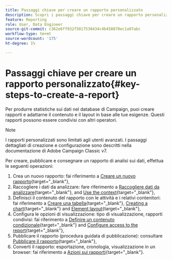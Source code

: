 ```yaml
---
title: Passaggi chiave per creare un rapporto personalizzato
description: Scopri i passaggi chiave per creare un rapporto personalizzato
feature: Reporting
role: User, Data Engineer
source-git-commit: c362e6ff932f5017530434c4b458070ec1a97abc
workflow-type: tm+mt
source-wordcount: '175'
ht-degree: 1%

---
```


# Passaggi chiave per creare un rapporto personalizzato{#key-steps-to-create-a-report}

Per produrre statistiche sui dati nel database di Campaign, puoi creare rapporti e adattarne il contenuto e il layout in base alle tue esigenze. Questi rapporti possono essere condivisi con altri operatori.

>[!NOTE]
>
>I rapporti personalizzati sono limitati agli utenti avanzati. I passaggi dettagliati di creazione e configurazione sono descritti nella documentazione di Adobe Campaign Classic v7.

Per creare, pubblicare e consegnare un rapporto di analisi sui dati, effettua le seguenti operazioni:

1. Crea un nuovo rapporto: fai riferimento a [Creare un nuovo rapporto](https://experienceleague.adobe.com/docs/campaign-classic/using/reporting/creating-new-reports/creating-a-new-report.html?lang=it){target="_blank"},
1. Raccogliere i dati da analizzare: fare riferimento a [Raccogliere dati da analizzare](https://experienceleague.adobe.com/docs/campaign-classic/using/reporting/creating-new-reports/collecting-data-to-analyze.html){target="_blank"}, and [Use the context](https://experienceleague.adobe.com/docs/campaign-classic/using/reporting/creating-new-reports/collecting-data-to-analyze.html){target="_blank"},
1. Definisci il contenuto del rapporto con le attività e i relativi contenitori: fai riferimento a [Creare una tabella](https://experienceleague.adobe.com/docs/campaign-classic/using/reporting/creating-new-reports/creating-a-table.html){target="_blank"}, [Creating a chart](https://experienceleague.adobe.com/docs/campaign-classic/using/reporting/creating-new-reports/creating-a-chart.html?lang=it){target="_blank"} and [Element layout](https://experienceleague.adobe.com/docs/campaign-classic/using/reporting/creating-new-reports/element-layout.html){target="_blank"},
1. Configura le opzioni di visualizzazione: tipo di visualizzazione, rapporti condivisi: fai riferimento a [Definire un contenuto condizionale](https://experienceleague.adobe.com/docs/campaign-classic/using/reporting/creating-new-reports/defining-a-conditional-content.html){target="_blank"} and [Configure access to the report](https://experienceleague.adobe.com/docs/campaign-classic/using/reporting/creating-new-reports/configuring-access-to-the-report.html?lang=it){target="_blank"},
1. Pubblicare il rapporto (procedura guidata di pubblicazione): consultare [Pubblicare il rapporto](https://experienceleague.adobe.com/docs/campaign-classic/using/reporting/creating-new-reports/configuring-access-to-the-report.html#publishing-the-report){target="_blank"},
1. Converti il rapporto: esportazione, cronologia, visualizzazione in un browser: fai riferimento a [Azioni sui rapporti](https://experienceleague.adobe.com/docs/campaign-classic/using/reporting/creating-new-reports/actions-on-reports.html){target="_blank"}.
